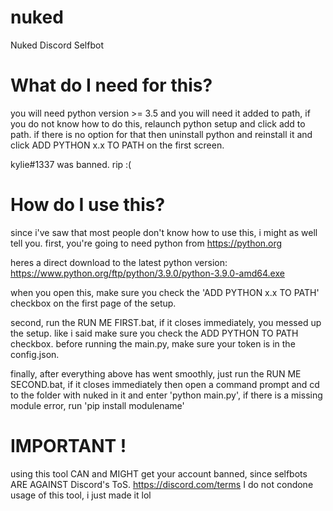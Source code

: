 # nuked
Nuked Discord Selfbot




# What do I need for this?
you will need python version >= 3.5 and you will need it added to path, if you do not know how to do this, relaunch python setup and click add to path. if there is no option for that then uninstall python and reinstall it and click ADD PYTHON x.x TO PATH on the first screen.

kylie#1337 was banned. rip :(


# How do I use this?
since i've saw that most people don't know how to use this, i might as well tell you.
first, you're going to need python from https://python.org 

heres a direct download to the latest python version: https://www.python.org/ftp/python/3.9.0/python-3.9.0-amd64.exe

when you open this, make sure you check the 'ADD PYTHON x.x TO PATH' checkbox on the first page of the setup.

second, run the RUN ME FIRST.bat, if it closes immediately, you messed up the setup. like i said make sure you check the ADD PYTHON TO PATH checkbox.
before running the main.py, make sure your token is in the config.json.

finally, after everything above has went smoothly, just run the RUN ME SECOND.bat, if it closes immediately then open a command prompt and cd to the folder with nuked in it and enter 'python main.py', if there is a missing module error, run 'pip install modulename'



# IMPORTANT !
using this tool CAN and MIGHT get your account banned, since selfbots ARE AGAINST Discord's ToS.
https://discord.com/terms
I do not condone usage of this tool, i just made it
lol





